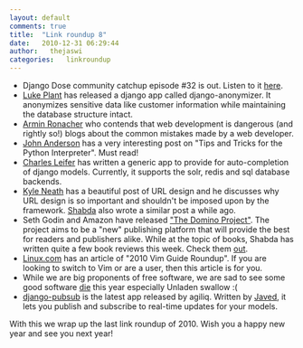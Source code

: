 ```yaml
---
layout: default
comments: true
title:  "Link roundup 8"
date:   2010-12-31 06:29:44
author:   thejaswi
categories:   linkroundup
---
```


-   Django Dose community catchup episode \#32 is out. Listen to it
    [here](http://djangodose.com/podcasts/community-catchup/episode/32/).
-   [Luke
    Plant](http://lukeplant.me.uk/blog/posts/django-anonymizer-released/)
    has released a django app called django-anonymizer. It anonymizes
    sensitive data like customer information while maintaining the
    database structure intact.
-   [Armin
    Ronacher](http://lucumr.pocoo.org/2010/12/24/common-mistakes-as-web-developer/)
    who contends that web development is dangerous (and rightly so!)
    blogs about the common mistakes made by a web developer.
-   [John
    Anderson](http://sontek.net/tips-and-tricks-for-the-python-interpreter')
    has a very interesting post on \"Tips and Tricks for the Python
    Interpreter\". Must read!
-   [Charles
    Leifer](http://charlesleifer.com/blog/autocompletion-for-django-models-using-solr-redis-or-sql/)
    has written a generic app to provide for auto-completion of django
    models. Currently, it supports the solr, redis and sql database
    backends.
-   [Kyle Neath](http://warpspire.com/posts/url-design/) has a beautiful
    post of URL design and he discusses why URL design is so important
    and shouldn\'t be imposed upon by the framework.
    [Shabda](http://agiliq.com/blog/2010/12/experiments-in-url-design/)
    also wrote a similar post a while ago.
-   Seth Godin and Amazon have released [\"The Domino
    Project\"](http://www.thedominoproject.com/). The project aims to be
    a \"new\" publishing platform that will provide the best for readers
    and publishers alike. While at the topic of books, Shabda has
    written quite a few book reviews this week. Check them
    [out](http://agiliq.com/blog/tag/reviews/).
-   [Linux.com](http://www.linux.com/learn/tutorials/393476:2010-vim-guide-roundup)
    has an article of \"2010 Vim Guide Roundup\". If you are looking to
    switch to Vim or are a user, then this article is for you.
-   While we are big proponents of free software, we are sad to see some
    good software [die](http://lwn.net/Articles/420774/) this year
    especially Unladen swallow :(
-   [django-pubsub](https://github.com/agiliq/django-pubsub) is the
    latest app released by agiliq. Written by
    [Javed](http://agiliq.com/blog/2010/12/real-time-applications-with-django-xmpp-and-stroph/),
    it lets you publish and subscribe to real-time updates for your
    models.

With this we wrap up the last link roundup of 2010. Wish you a happy new
year and see you next year!
